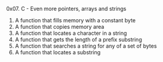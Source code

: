 0x07. C - Even more pointers, arrays and strings
1. A function that fills memory with a constant byte
2. A function that copies memory area
3. A function that locates a character in a string
4. A function that gets the length of a prefix substring
5. A function that searches a string for any of a set of bytes
6. A function that locates a substring
